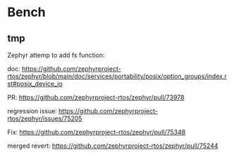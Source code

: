 # Bench

## tmp 

Zephyr attemp to add fs function:

doc: https://github.com/zephyrproject-rtos/zephyr/blob/main/doc/services/portability/posix/option_groups/index.rst#posix_device_io

PR: https://github.com/zephyrproject-rtos/zephyr/pull/73978

regression issue: https://github.com/zephyrproject-rtos/zephyr/issues/75205

Fix: https://github.com/zephyrproject-rtos/zephyr/pull/75348 

merged revert: https://github.com/zephyrproject-rtos/zephyr/pull/75244 
